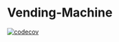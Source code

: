 # Vending-Machine

[![codecov](https://codecov.io/gh/Athira-Sabu/Vending-Machine/branch/main/graph/badge.svg?token=709METS1SG)](https://codecov.io/gh/Athira-Sabu/Vending-Machine)